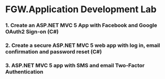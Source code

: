 # FGW.Application Development Lab

### 1. Create an ASP.NET MVC 5 App with Facebook and Google OAuth2 Sign-on (C#)
### 2. Create a secure ASP.NET MVC 5 web app with log in, email confirmation and password reset (C#)
### 3. ASP.NET MVC 5 app with SMS and email Two-Factor Authentication
